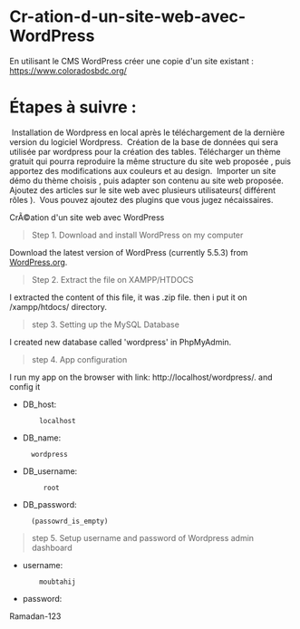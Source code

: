 # Cr-ation-d-un-site-web-avec-WordPress
En utilisant le CMS WordPress créer une copie d'un site existant : https://www.coloradosbdc.org/   
# Étapes à suivre :
​   Installation de Wordpress en local après le téléchargement de la dernière version du logiciel Wordpress. 
​   Création de la base de données qui sera utilisée par wordpress pour la création des tables.
​   Télécharger un thème gratuit qui pourra reproduire la même structure du site web proposée , puis apportez des modifications aux couleurs et au design.
​   Importer un site démo du thème choisis , puis adapter son contenu au site web proposée. Ajoutez des articles sur le site web avec plusieurs utilisateurs( différent       rôles ).
​   Vous pouvez ajoutez des plugins que vous jugez nécaissaires.



 CrÃ©ation d'un site web avec WordPress


> Step 1. Download and install WordPress on my computer

   Download the latest version of WordPress (currently 5.5.3) from [WordPress.org](https://wordpress.org/download/).

> Step 2. Extract the file on XAMPP/HTDOCS

   I extracted the content of this file, it was .zip file.
   then i put it on /xampp/htdocs/ directory.

> step 3. Setting up the MySQL Database

   I created new database called 'wordpress' in PhpMyAdmin.


> step 4. App configuration 

   I run my app on the browser with link: http://localhost/wordpress/.
   and config it

 - DB_host:
 
           localhost
 - DB_name: 
 
         wordpress
- DB_username: 
  
           root   
 - DB_password: 

         (passowrd_is_empty)

> step 5. Setup username and password of Wordpress admin dashboard

 - username:
 
           moubtahij
 - password: 
 
Ramadan-123
